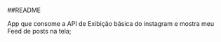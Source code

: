 ##README

App que consome a API de Exibição básica do instagram e mostra meu Feed de posts na tela; 


